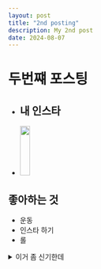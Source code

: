 ```yaml
---
layout: post
title: "2nd posting"
description: My 2nd post
date: 2024-08-07
---
```

# 두번쨰 포스팅
- ## 내 인스타
- [<img src="https://cdn-icons-png.flaticon.com/256/3621/3621435.png" width="20px" height="100px">](https://www.instagram.com/08_tb_658/?hl=ko)
## 좋아하는 것
+ 운동
+ 인스타 하기
+ 롤 
<details><summary>이거 좀 신기한데
</summary>

**ㅁㄴㅇㄹ**
</details>